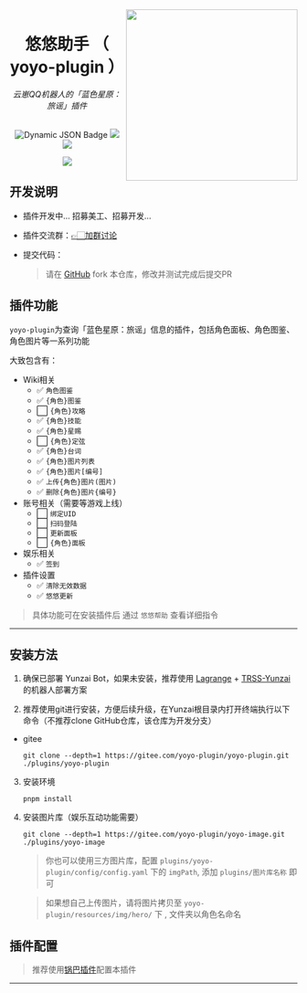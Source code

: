 <img decoding="async" align=right src="https://gitee.com/yoyo-plugin/yoyo-icon/raw/master/tex_icon_hero_l_101003.png" width="300px">


# <div align="center">悠悠助手 （ yoyo-plugin ）</div>

<div align="center"> <i>云崽QQ机器人的「蓝色星原：旅谣」插件</i> </div>
<br/>
<div align="center">

![Dynamic JSON Badge](https://img.shields.io/badge/dynamic/json?url=https%3A%2F%2Fraw.githubusercontent.com%2FZyeAlex%2Fyoyo-plugin%2Frefs%2Fheads%2Fmaster%2Fpackage.json&query=%24.version&label=最新版本)
[<img src="https://img.shields.io/badge/插件交流群-991709221-blue" />](https://qm.qq.com/q/y37cqiS4Ks)
<img src="https://gitee.com/yoyo-plugin/yoyo-plugin/badge/star.svg"/>

</div>
<div align="center"><img src="https://api.moedog.org/count/@ZyeAlex.readme"  /></div>



## 开发说明

- 插件开发中... 招募美工、招募开发...

- 插件交流群：[👉🏻加群讨论](https://qm.qq.com/q/Mk3jyhIqSm)

- 提交代码：

  > 请在 [GitHub](https://github.com/ZyeAlex/yoyo-plugin)  fork 本仓库，修改并测试完成后提交PR



## 插件功能

`yoyo-plugin`为查询「蓝色星原：旅谣」信息的插件，包括角色面板、角色图鉴、角色图片等一系列功能
<!-- ✅⬜️ -->
大致包含有：
- Wiki相关
  - ✅ `角色图鉴` 
  - ✅ `{角色}图鉴`  
  - ⬜️ `{角色}攻略`
  - ✅ `{角色}技能`
  - ✅ `{角色}星赐`
  - ⬜️ `{角色}定弦`
  - ✅ `{角色}台词`
  - ✅ `{角色}图片列表`
  - ✅ `{角色}图片[编号]`
  - ✅ `上传{角色}图片(图片)`
  - ✅ `删除{角色}图片{编号}`
- 账号相关（需要等游戏上线）
  - ⬜️ `绑定UID`
  - ⬜️ `扫码登陆`
  - ⬜️ `更新面板`
  - ⬜️ `{角色}面板`
- 娱乐相关
  - ✅ `签到`
- 插件设置
  - ✅ `清除无效数据`
  - ✅ `悠悠更新`

> 具体功能可在安装插件后 通过 `悠悠帮助` 查看详细指令

---

## 安装方法 

1. 确保已部署 Yunzai Bot，如果未安装，推荐使用 [Lagrange](https://lgr.928100.xyz/docs/Win.html) + [TRSS-Yunzai](https://gitee.com/TimeRainStarSky/Yunzai) 的机器人部署方案

2. 推荐使用git进行安装，方便后续升级，在Yunzai根目录内打开终端执行以下命令（不推荐clone GitHub仓库，该仓库为开发分支）
  - gitee

    ```shell
    git clone --depth=1 https://gitee.com/yoyo-plugin/yoyo-plugin.git ./plugins/yoyo-plugin
    ```
3. 安装环境
    ```shell
    pnpm install
    ```

4. 安装图片库（娱乐互动功能需要）

    ```shell
    git clone --depth=1 https://gitee.com/yoyo-plugin/yoyo-image.git ./plugins/yoyo-image
    ```
    > 你也可以使用三方图片库，配置 `plugins/yoyo-plugin/config/config.yaml` 下的 `imgPath`, 添加 `plugins/图片库名称` 即可

    > 如果想自己上传图片，请将图片拷贝至 `yoyo-plugin/resources/img/hero/` 下 , 文件夹以角色名命名


## 插件配置

> 推荐使用[锅巴插件](https://gitee.com/guoba-yunzai/guoba-plugin)配置本插件

---

<!-- ALL-CONTRIBUTORS-LIST:START - Do not remove or modify this section -->
<!-- prettier-ignore-start -->
<!-- markdownlint-disable -->

<!-- markdownlint-restore -->
<!-- prettier-ignore-end -->

<!-- ALL-CONTRIBUTORS-LIST:END -->

